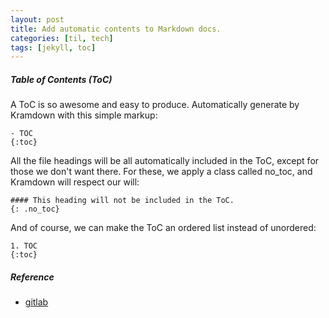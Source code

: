 ```yaml
---
layout: post
title: Add automatic contents to Markdown docs.
categories: [til, tech]
tags: [jekyll, toc]
---
```



##### Table of Contents (ToC)

A ToC is so awesome and easy to produce. Automatically generate by Kramdown with this simple markup:

```
- TOC
{:toc}
```

All the file headings will be all automatically included in the ToC, except for those we don't want there. For these, we apply a class called no_toc, and Kramdown will respect our will:

```
#### This heading will not be included in the ToC.
{: .no_toc}
```

And of course, we can make the ToC an ordered list instead of unordered:

```
1. TOC
{:toc}
```


##### Reference
- [gitlab](https://about.gitlab.com/2016/07/19/markdown-kramdown-tips-and-tricks/#table-of-contents-toc)

